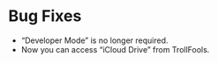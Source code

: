 # Bug Fixes

- “Developer Mode” is no longer required.
- Now you can access “iCloud Drive” from TrollFools.

